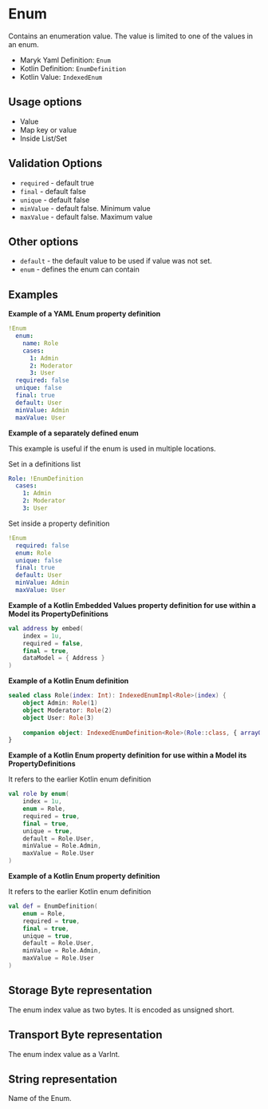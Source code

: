 # Enum
Contains an enumeration value. The value is limited to one of the values in an enum. 

- Maryk Yaml Definition: `Enum`
- Kotlin Definition: `EnumDefinition`
- Kotlin Value: `IndexedEnum`

## Usage options
- Value
- Map key or value
- Inside List/Set

## Validation Options
- `required` - default true
- `final` - default false
- `unique` - default false
- `minValue` - default false. Minimum value
- `maxValue` - default false. Maximum value

## Other options
- `default` - the default value to be used if value was not set.
- `enum` - defines the enum can contain

## Examples

**Example of a YAML Enum property definition**
```yaml
!Enum
  enum:
    name: Role
    cases:
      1: Admin
      2: Moderator
      3: User
  required: false
  unique: false
  final: true
  default: User
  minValue: Admin
  maxValue: User
```

**Example of a separately defined enum**

This example is useful if the enum is used in multiple locations.

Set in a definitions list
```yaml
Role: !EnumDefinition
  cases:
    1: Admin
    2: Moderator
    3: User
```

Set inside a property definition
```yaml
!Enum
  required: false
  enum: Role
  unique: false
  final: true
  default: User
  minValue: Admin
  maxValue: User
```

**Example of a Kotlin Embedded Values property definition for use within a Model its PropertyDefinitions**
```kotlin
val address by embed(
    index = 1u,
    required = false,
    final = true,
    dataModel = { Address }
)
```

**Example of a Kotlin Enum definition**
```kotlin
sealed class Role(index: Int): IndexedEnumImpl<Role>(index) {
    object Admin: Role(1)
    object Moderator: Role(2)
    object User: Role(3)
    
    companion object: IndexedEnumDefinition<Role>(Role::class, { arrayOf(Admin, Moderator, User) })
}
```

**Example of a Kotlin Enum property definition for use within a Model its PropertyDefinitions**

It refers to the earlier Kotlin enum definition
```kotlin
val role by enum(
    index = 1u,
    enum = Role,
    required = true,
    final = true,
    unique = true,
    default = Role.User,
    minValue = Role.Admin,
    maxValue = Role.User
)
```

**Example of a Kotlin Enum property definition**

It refers to the earlier Kotlin enum definition
```kotlin
val def = EnumDefinition(
    enum = Role,
    required = true,
    final = true,
    unique = true,
    default = Role.User,
    minValue = Role.Admin,
    maxValue = Role.User
)
```

## Storage Byte representation
The enum index value as two bytes. It is encoded as unsigned short.

## Transport Byte representation
The enum index value as a VarInt.

## String representation
Name of the Enum. 
